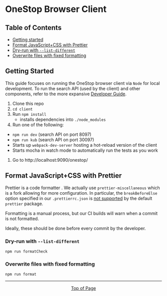 # OneStop Browser Client

## Table of Contents
* [Getting started](#getting-started)
* [Format JavaScript+CSS with Prettier](#format-javascriptcss-with-prettier)
* [Dry-run with `--list-different`](#dry-run-with---list-different)
* [Overwrite files with fixed formatting](#overwrite-files-with-fixed-formatting)

## Getting Started
This guide focuses on running the OneStop browser client via `Node` for local development. To run the search API (used by the client) and other components, refer to the more expansive [Developer Guide](developer).

1. Clone this repo
1. `cd client`
1. Run `npm install`
    - installs dependencies into `./node_modules`
1. Run one of the following:
  - `npm run dev` (search API on port 8097)
  - `npm run kub` (search API on port 30097)
  - Starts up `webpack-dev-server` hosting a hot-reload version of the client
  - Starts mocha in watch mode to automatically run the tests as you work
1. Go to http://localhost:9090/onestop/

## Format JavaScript+CSS with Prettier

Prettier is a code formatter . We actually use `prettier-miscellaneous` which is a fork allowing for more configuration. In particular, the `breakBeforeElse` option specified in our `.prettierrc.json` is [not supported](https://github.com/prettier/prettier/issues/840) by the default `prettier` package.

Formatting is a manual process, but our CI builds will warn when a commit is not formatted.

Ideally, these should be done before every commit by the developer.

### Dry-run with `--list-different`
`npm run formatCheck`

### Overwrite files with fixed formatting
`npm run format`

<hr>
<div align="center"><a href="#">Top of Page</a></div>
